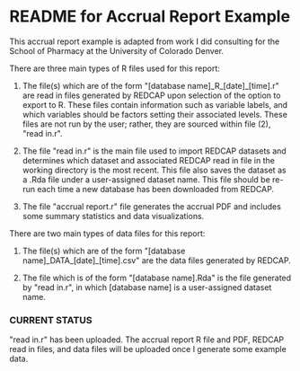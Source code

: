 # README for Accrual Report Example

This accrual report example is adapted from work I did consulting for the School of Pharmacy at the University of Colorado Denver. 

There are three main types of R files used for this report:

1. The file(s) which are of the form "[database name]\_R\_[date]\_[time].r" are read in files generated by REDCAP upon selection of the option to export to R. These files contain information such as variable labels, and which variables should be factors setting their associated levels. These files are not run by the user; rather, they are sourced within file (2), "read in.r".

2. The file "read in.r" is the main file used to import REDCAP datasets and determines which dataset and associated REDCAP read in file in the working directory is the most recent. This file also saves the dataset as a .Rda file under a user-assigned dataset name. This file should be re-run each time a new database has been downloaded from REDCAP.

3. The file "accrual report.r" file generates the accrual PDF and includes some summary statistics and data visualizations.


There are two main types of data files for this report:

1. The file(s) which are of the form "[database name]\_DATA\_[date]\_[time].csv" are the data files generated by REDCAP.

2. The file which is of the form "[database name].Rda" is the file generated by "read in.r", in which [database name] is a user-assigned dataset name.

### CURRENT STATUS
"read in.r" has been uploaded. The accrual report R file and PDF, REDCAP read in files, and data files will be uploaded once I generate some example data.
